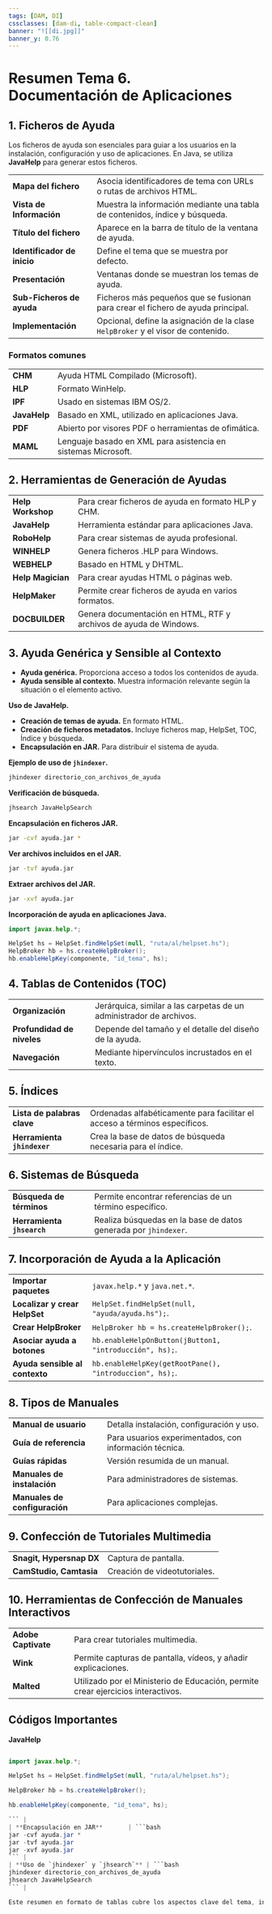 ```yaml
---
tags: [DAM, DI]
cssclasses: [dam-di, table-compact-clean]
banner: "![[di.jpg]]"
banner_y: 0.76
---
```


# **Resumen Tema 6.** <br> Documentación de Aplicaciones

## 1. Ficheros de Ayuda

Los ficheros de ayuda son esenciales para guiar a los usuarios en la instalación, configuración y uso de aplicaciones. En Java, se utiliza **JavaHelp** para generar estos ficheros.

| | |
|------------------------------|---------------------------------------------------------------------------------|
| **Mapa del fichero**         | Asocia identificadores de tema con URLs o rutas de archivos HTML.               |
| **Vista de Información**     | Muestra la información mediante una tabla de contenidos, índice y búsqueda.     |
| **Título del fichero**       | Aparece en la barra de título de la ventana de ayuda.                           |
| **Identificador de inicio**  | Define el tema que se muestra por defecto.                                      |
| **Presentación**             | Ventanas donde se muestran los temas de ayuda.                                  |
| **Sub-Ficheros de ayuda**    | Ficheros más pequeños que se fusionan para crear el fichero de ayuda principal. |
| **Implementación**           | Opcional, define la asignación de la clase `HelpBroker` y el visor de contenido.|

### Formatos comunes

| | |
|--------------|---------------------------------------------------------------------------------|
| **CHM**      | Ayuda HTML Compilado (Microsoft).                                              |
| **HLP**      | Formato WinHelp.                                                               |
| **IPF**      | Usado en sistemas IBM OS/2.                                                    |
| **JavaHelp** | Basado en XML, utilizado en aplicaciones Java.                                 |
| **PDF**      | Abierto por visores PDF o herramientas de ofimática.                           |
| **MAML**     | Lenguaje basado en XML para asistencia en sistemas Microsoft.                  |

## 2. Herramientas de Generación de Ayudas

|   |                                                            |
|-----------------------|---------------------------------------------------------------------------------|
| **Help Workshop**      | Para crear ficheros de ayuda en formato HLP y CHM.                              |
| **JavaHelp**           | Herramienta estándar para aplicaciones Java.                                    |
| **RoboHelp**           | Para crear sistemas de ayuda profesional.                                       |
| **WINHELP**            | Genera ficheros .HLP para Windows.                                              |
| **WEBHELP**            | Basado en HTML y DHTML.                                                         |
| **Help Magician**      | Para crear ayudas HTML o páginas web.                                           |
| **HelpMaker**          | Permite crear ficheros de ayuda en varios formatos.                             |
| **DOCBUILDER**         | Genera documentación en HTML, RTF y archivos de ayuda de Windows.               |

## 3. Ayuda Genérica y Sensible al Contexto

- **Ayuda genérica.** Proporciona acceso a todos los contenidos de ayuda. 
- **Ayuda sensible al contexto.** Muestra información relevante según la situación o el elemento activo.

**Uso de JavaHelp.**

- **Creación de temas de ayuda.** En formato HTML.
- **Creación de ficheros metadatos.** Incluye ficheros map, HelpSet, TOC, Índice y búsqueda.
- **Encapsulación en JAR.** Para distribuir el sistema de ayuda.

**Ejemplo de uso de `jhindexer`.**

```bash
jhindexer directorio_con_archivos_de_ayuda
```

**Verificación de búsqueda.**

```bash
jhsearch JavaHelpSearch
```

**Encapsulación en ficheros JAR.**

```bash
jar -cvf ayuda.jar *
```

**Ver archivos incluidos en el JAR.**

```bash
jar -tvf ayuda.jar
```

**Extraer archivos del JAR.**

```bash
jar -xvf ayuda.jar
```

**Incorporación de ayuda en aplicaciones Java.**

```java
import javax.help.*;

HelpSet hs = HelpSet.findHelpSet(null, "ruta/al/helpset.hs");
HelpBroker hb = hs.createHelpBroker();
hb.enableHelpKey(componente, "id_tema", hs);
```

## 4. Tablas de Contenidos (TOC)

| | |
|-----------------------------|---------------------------------------------------------------------------------|
| **Organización**            | Jerárquica, similar a las carpetas de un administrador de archivos.             |
| **Profundidad de niveles**  | Depende del tamaño y el detalle del diseño de la ayuda.                        |
| **Navegación**              | Mediante hipervínculos incrustados en el texto.                                 |

## 5. Índices

| | |
|-----------------------------|---------------------------------------------------------------------------------|
| **Lista de palabras clave** | Ordenadas alfabéticamente para facilitar el acceso a términos específicos.      |
| **Herramienta `jhindexer`** | Crea la base de datos de búsqueda necesaria para el índice.                     |

## 6. Sistemas de Búsqueda

| | |
|-----------------------------|---------------------------------------------------------------------------------|
| **Búsqueda de términos**    | Permite encontrar referencias de un término específico.                         |
| **Herramienta `jhsearch`**  | Realiza búsquedas en la base de datos generada por `jhindexer`.                 |

## 7. Incorporación de Ayuda a la Aplicación

| | |
|---------------------------------|---------------------------------------------------------------------------------|
| **Importar paquetes**           | `javax.help.*` y `java.net.*`.                                                  |
| **Localizar y crear HelpSet**   | `HelpSet.findHelpSet(null, "ayuda/ayuda.hs");`.                                 |
| **Crear HelpBroker**            | `HelpBroker hb = hs.createHelpBroker();`.                                       |
| **Asociar ayuda a botones**     | `hb.enableHelpOnButton(jButton1, "introducción", hs);`.                         |
| **Ayuda sensible al contexto**  | `hb.enableHelpKey(getRootPane(), "introduccion", hs);`.                         |

## 8. Tipos de Manuales

| | |
|---------------------------------|---------------------------------------------------------------------------------|
| **Manual de usuario**           | Detalla instalación, configuración y uso.                                       |
| **Guía de referencia**          | Para usuarios experimentados, con información técnica.                          |
| **Guías rápidas**               | Versión resumida de un manual.                                                  |
| **Manuales de instalación**     | Para administradores de sistemas.                                               |
| **Manuales de configuración**   | Para aplicaciones complejas.                                                    |

## 9. Confección de Tutoriales Multimedia

| | |
|--------------------------------|---------------------------------------------------------------------------------|
| **Snagit, Hypersnap DX**       | Captura de pantalla.                                                            |
| **CamStudio, Camtasia**        | Creación de videotutoriales.                                                    |

## 10. Herramientas de Confección de Manuales Interactivos

| | |
|--------------------------------|---------------------------------------------------------------------------------|
| **Adobe Captivate**            | Para crear tutoriales multimedia.                                               |
| **Wink**                       | Permite capturas de pantalla, vídeos, y añadir explicaciones.                   |
| **Malted**                     | Utilizado por el Ministerio de Educación, permite crear ejercicios interactivos.|

## Códigos Importantes

**JavaHelp**

```java

import javax.help.*;

HelpSet hs = HelpSet.findHelpSet(null, "ruta/al/helpset.hs");

HelpBroker hb = hs.createHelpBroker();

hb.enableHelpKey(componente, "id_tema", hs);

``` |
| **Encapsulación en JAR**       | ```bash
jar -cvf ayuda.jar *
jar -tvf ayuda.jar
jar -xvf ayuda.jar
``` |
| **Uso de `jhindexer` y `jhsearch`** | ```bash
jhindexer directorio_con_archivos_de_ayuda
jhsearch JavaHelpSearch
``` |

Este resumen en formato de tablas cubre los aspectos clave del tema, incluyendo los códigos y comandos más relevantes para el estudio.
